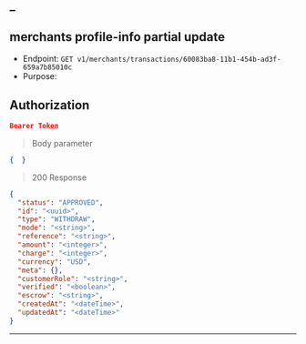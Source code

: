 _
----------------------------------------------------------------------------------
## merchants profile-info partial update
* Endpoint: `GET v1/merchants/transactions/60083ba8-11b1-454b-ad3f-659a7b85010c`
* Purpose: 

## Authorization

```json
Bearer Token
```

> Body parameter
```json
{  }
```

> 200 Response

```json
{
  "status": "APPROVED",
  "id": "<uuid>",
  "type": "WITHDRAW",
  "mode": "<string>",
  "reference": "<string>",
  "amount": "<integer>",
  "charge": "<integer>",
  "currency": "USD",
  "meta": {},
  "customerRole": "<string>",
  "verified": "<boolean>",
  "escrow": "<string>",
  "createdAt": "<dateTime>",
  "updatedAt": "<dateTime>"
}
```
----------------------------------------------------------------------------------